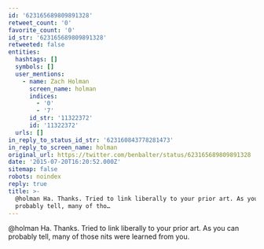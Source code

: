 ```yaml
---
id: '623165689809891328'
retweet_count: '0'
favorite_count: '0'
id_str: '623165689809891328'
retweeted: false
entities:
  hashtags: []
  symbols: []
  user_mentions:
    - name: Zach Holman
      screen_name: holman
      indices:
        - '0'
        - '7'
      id_str: '11322372'
      id: '11322372'
  urls: []
in_reply_to_status_id_str: '623160843778281473'
in_reply_to_screen_name: holman
original_url: https://twitter.com/benbalter/status/623165689809891328
date: '2015-07-20T16:20:52.000Z'
sitemap: false
robots: noindex
reply: true
title: >-
  @holman Ha. Thanks. Tried to link liberally to your prior art. As you can
  probably tell, many of tho…
---
```


@holman Ha. Thanks. Tried to link liberally to your prior art. As you can probably tell, many of those nits were learned from you.